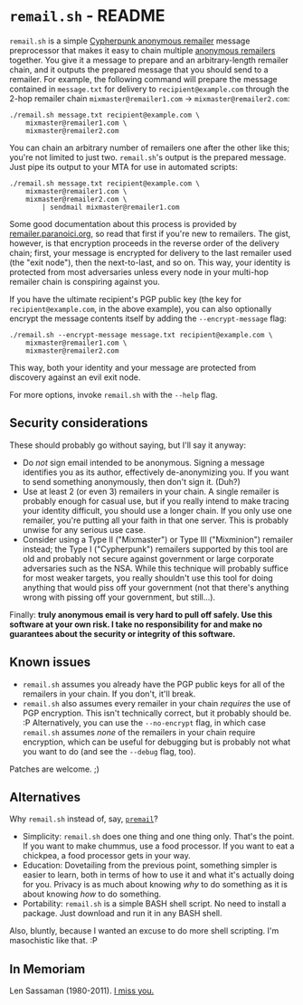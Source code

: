 # `remail.sh` - README

`remail.sh` is a simple [Cypherpunk anonymous remailer](https://en.wikipedia.org/wiki/Cypherpunk_anonymous_remailer) message preprocessor that makes it easy to chain multiple [anonymous remailers](https://en.wikipedia.org/wiki/Anonymous_remailer) together. You give it a message to prepare and an arbitrary-length remailer chain, and it outputs the prepared message that you should send to a remailer. For example, the following command will prepare the message contained in `message.txt` for delivery to `recipient@example.com` through the 2-hop remailer chain `mixmaster@remailer1.com` -> `mixmaster@remailer2.com`:

    ./remail.sh message.txt recipient@example.com \
        mixmaster@remailer1.com \
        mixmaster@remailer2.com

You can chain an arbitrary number of remailers one after the other like this; you're not limited to just two. `remail.sh`'s output is the prepared message. Just pipe its output to your MTA for use in automated scripts:

    ./remail.sh message.txt recipient@example.com \ 
        mixmaster@remailer1.com \
        mixmaster@remailer2.com \
            | sendmail mixmaster@remailer1.com

Some good documentation about this process is provided by [remailer.paranoici.org](http://remailer.paranoici.org/howto.php), so read that first if you're new to remailers. The gist, however, is that encryption proceeds in the reverse order of the delivery chain; first, your message is encrypted for delivery to the last remailer used (the "exit node"), then the next-to-last, and so on. This way, your identity is protected from most adversaries unless every node in your multi-hop remailer chain is conspiring against you.

If you have the ultimate recipient's PGP public key (the key for `recipient@example.com`, in the above example), you can also optionally encrypt the message contents itself by adding the `--encrypt-message` flag:

    ./remail.sh --encrypt-message message.txt recipient@example.com \
        mixmaster@remailer1.com \
        mixmaster@remailer2.com

This way, both your identity and your message are protected from discovery against an evil exit node.

For more options, invoke `remail.sh` with the `--help` flag.

## Security considerations

These should probably go without saying, but I'll say it anyway:

* Do _not_ sign email intended to be anonymous. Signing a message identifies you as its author, effectively de-anonymizing you. If you want to send something anonymously, then don't sign it. (Duh?)
* Use at least 2 (or even 3) remailers in your chain. A single remailer is probably enough for casual use, but if you really intend to make tracing your identity difficult, you should use a longer chain. If you only use one remailer, you're putting all your faith in that one server. This is probably unwise for any serious use case.
* Consider using a Type II ("Mixmaster") or Type III ("Mixminion") remailer instead; the Type I ("Cypherpunk") remailers supported by this tool are old and probably not secure against government or large corporate adversaries such as the NSA. While this technique will probably suffice for most weaker targets, you really shouldn't use this tool for doing anything that would piss off your government (not that there's anything wrong with pissing off your government, but still...).

Finally: **truly anonymous email is very hard to pull off safely. Use this software at your own risk. I take no responsibility for and make no guarantees about the security or integrity of this software.**

## Known issues

* `remail.sh` assumes you already have the PGP public keys for all of the remailers in your chain. If you don't, it'll break.
* `remail.sh` also assumes every remailer in your chain _requires_ the use of PGP encryption. This isn't technically correct, but it probably should be. :P Alternatively, you can use the `--no-encrypt` flag, in which case `remail.sh` assumes _none_ of the remailers in your chain require encryption, which can be useful for debugging but is probably not what you want to do (and see the `--debug` flag, too).

Patches are welcome. ;)

## Alternatives

Why `remail.sh` instead of, say, [`premail`](http://manpages.ubuntu.com/manpages/natty/man1/premail.1.html)?

* Simplicity: `remail.sh` does one thing and one thing only. That's the point. If you want to make chummus, use a food processor. If you want to eat a chickpea, a food processor gets in your way.
* Education: Dovetailing from the previous point, something simpler is easier to learn, both in terms of how to use it and what it's actually doing for you. Privacy is as much about knowing _why_ to do something as it is about knowing _how_ to do something.
* Portability: `remail.sh` is a simple BASH shell script. No need to install a package. Just download and run it in any BASH shell.

Also, bluntly, because I wanted an excuse to do more shell scripting. I'm masochistic like that. :P

## In Memoriam

Len Sassaman (1980-2011). [I miss you.](https://maymay.net/blog/2015/07/03/in-memoriam/)
